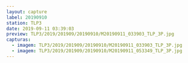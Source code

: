 ```yaml
---
layout: capture
label: 20190910
station: TLP3
date: 2019-09-11 03:39:03
preview: TLP3/2019/201909/20190910/M20190911_033903_TLP_3P.jpg
capturas:
  - imagem: TLP3/2019/201909/20190910/M20190911_033903_TLP_3P.jpg
  - imagem: TLP3/2019/201909/20190910/M20190911_053349_TLP_3P.jpg
---
```

